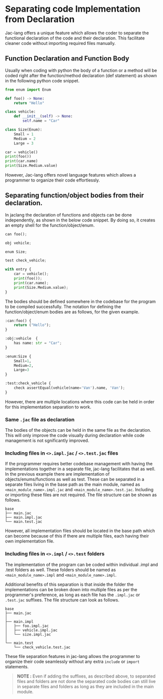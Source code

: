 # Separating code Implementation from Declaration

Jac-lang offers a unique feature which allows the coder to separate the functional declaration of the code and their declaration. This facilitate cleaner code without importing required files manually.

## Function Declaration and Function Body

Usually when coding with python the body of a function or a method will be coded right after the function/method declaration (def statement) as shown in the following python code snippet.

```python
from enum import Enum

def foo() -> None:
    return "Hello"

class vehicle:
    def __init__(self) -> None:
        self.name = "Car"

class Size(Enum):
    Small = 1
    Medium = 2
    Large = 3

car = vehicle()
print(foo())
print(car.name)
print(Size.Medium.value)
```
However, Jac-lang offers novel language features which allows a programmer to organize their code effortlessly.

## Separating function/object bodies from their declaration.

In jaclang the declaration of functions and objects can be done independently, as shown in the below code snippet. By doing so, it creates an empty shell for the function/object/enum. 

```python
can foo();

obj vehicle;

enum Size;

test check_vehicle;

with entry {
    car = vehicle();
    print(foo());
    print(car.name);
    print(Size.Medium.value);
}
```
The bodies should be defined somewhere in the codebase for the program to be compiled successfully. The notation for defining the function/object/enum bodies are as follows, for the given example.

```python
:can:foo() {
    return ("Hello");
}

:obj:vehicle  {
    has name: str = "Car";
}

:enum:Size {
    Small=1,
    Medium=2,
    Large=3
}

:test:check_vehicle {
    check assertEqual(vehicle(name='Van').name, 'Van');
}
```

However, there are multiple locations where this code can be held in order for this implementation separation to work.

### Same ```.jac``` file as declaration

The bodies of the objects can be held in the same file as the declaration. This will only improve the code visually during declaration while code management is not sgnificantly improved.

### Including files in ```<>.impl.jac``` / ```<>.test.jac``` files 

If the programmer requires better codebase management with having the implementations together in a separate file, jac-lang facilitates that as well. In the previous example there are implementation of objects/enums/functions as well as test. These can be separated in a separate files living in the base path as the main module, named as ```<main_module_name>.impl.jac``` and ```<main_module_name>.test.jac```. Including or importing these files are not required. The file structure can be shown as follows.

```
base
├── main.jac
├── main.impl.jac
└── main.test.jac
```

However, all implementation files should be located in the base path which can become because of this if there are multiple files, each having their own implementation file.

### Including files in ```<>.impl``` / ```<>.test``` folders

The implementation of the program can be coded within individual .impl and .test folders as well. These folders should be named as ```<main_module_name>.impl``` and ```<main_module_name>.impl```. 

Additional benefits of this separation is that inside the folder the implementations can be broken down into multiple files as per the programmer's preference, as long as each file has the ```.impl.jac``` or ```.test.jac``` suffixes. The file structure can look as follows.

```
base
├── main.jac
│
├── main.impl
│   ├── foo.impl.jac
│   ├── vehicle.impl.jac
│   └── size.impl.jac
│
└── main.test
    └── check_vehicle.test.jac
```

These file separation features in jac-lang allows the programmer to organize their code seamlessly without any extra ```include``` or ```import``` statements.

> **NOTE :**
> Even if adding the suffixes, as described above, to separated files and folders are not done the separated code bodies can still live in separate files and folders as long as they are included in the main module.